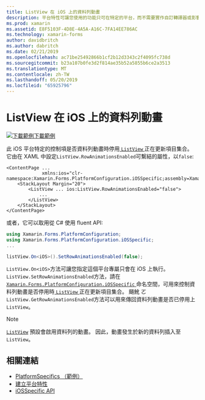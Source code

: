 ```yaml
---
title: ListView 在 iOS 上的資料列動畫
description: 平台特性可讓您使用的功能只可在特定的平台，而不需要實作自訂轉譯器或影響。 這篇文章說明如何使用 iOS 平台特定的控制列動畫是否已停用時正在更新 ListView 項目集合。
ms.prod: xamarin
ms.assetid: E8F5103F-4D8E-4A5A-A16C-7FA14EE786AC
ms.technology: xamarin-forms
author: davidbritch
ms.author: dabritch
ms.date: 02/21/2019
ms.openlocfilehash: ac71be25492866b1cf2b12d3343c2f4095fc738d
ms.sourcegitcommit: b23a107b0fe3d2f814ae35b52a5855b6ce2a3513
ms.translationtype: MT
ms.contentlocale: zh-TW
ms.lasthandoff: 05/20/2019
ms.locfileid: "65925796"
---
```

# <a name="listview-row-animations-on-ios"></a>ListView 在 iOS 上的資料列動畫

[![下載範例](~/media/shared/download.png)下載範例](https://developer.xamarin.com/samples/xamarin-forms/UserInterface/PlatformSpecifics/)

此 iOS 平台特定的控制項是否資料列動畫時停用[ `ListView` ](xref:Xamarin.Forms.ListView)正在更新項目集合。 它由在 XAML 中設定`ListView.RowAnimationsEnabled`可繫結的屬性，以`false`:

```xaml
<ContentPage ...
             xmlns:ios="clr-namespace:Xamarin.Forms.PlatformConfiguration.iOSSpecific;assembly=Xamarin.Forms.Core">
    <StackLayout Margin="20">
        <ListView ... ios:ListView.RowAnimationsEnabled="false">
            ...
        </ListView>
    </StackLayout>
</ContentPage>
```

或者，它可以取用從 C# 使用 fluent API:

```csharp
using Xamarin.Forms.PlatformConfiguration;
using Xamarin.Forms.PlatformConfiguration.iOSSpecific;
...

listView.On<iOS>().SetRowAnimationsEnabled(false);
```

`ListView.On<iOS>`方法可讓您指定這個平台專屬只會在 iOS 上執行。 `ListView.SetRowAnimationsEnabled`方法，請在[ `Xamarin.Forms.PlatformConfiguration.iOSSpecific` ](xref:Xamarin.Forms.PlatformConfiguration.iOSSpecific)命名空間，可用來控制資料列動畫是否停用時[ `ListView` ](xref:Xamarin.Forms.ListView)正在更新項目集合。 颾魤 ㄛ`ListView.GetRowAnimationsEnabled`方法可以用來傳回資料列動畫是否已停用上`ListView`。

> [!NOTE]
> [`ListView`](xref:Xamarin.Forms.ListView) 預設會啟用資料列的動畫。 因此，動畫發生於新的資料列插入至`ListView`。

## <a name="related-links"></a>相關連結

- [PlatformSpecifics （範例）](https://developer.xamarin.com/samples/xamarin-forms/UserInterface/PlatformSpecifics/)
- [建立平台特性](~/xamarin-forms/platform/platform-specifics/index.md#creating-platform-specifics)
- [iOSSpecific API](xref:Xamarin.Forms.PlatformConfiguration.iOSSpecific)

